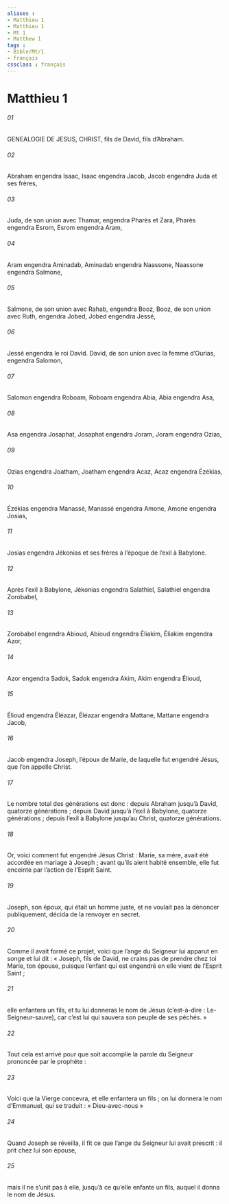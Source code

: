 ```yaml
---
aliases : 
- Matthieu 1
- Matthieu 1
- Mt 1
- Matthew 1
tags : 
- Bible/Mt/1
- français
cssclass : français
---
```


# Matthieu 1

###### 01
GENEALOGIE DE JESUS, CHRIST,
fils de David, fils d’Abraham.
###### 02
Abraham engendra Isaac,
Isaac engendra Jacob,
Jacob engendra Juda et ses frères,
###### 03
Juda, de son union avec Thamar, engendra Pharès et Zara,
Pharès engendra Esrom,
Esrom engendra Aram,
###### 04
Aram engendra Aminadab,
Aminadab engendra Naassone,
Naassone engendra Salmone,
###### 05
Salmone, de son union avec Rahab, engendra Booz,
Booz, de son union avec Ruth, engendra Jobed,
Jobed engendra Jessé,
###### 06
Jessé engendra le roi David.
David, de son union avec la femme d’Ourias, engendra Salomon,
###### 07
Salomon engendra Roboam, Roboam engendra Abia,
Abia engendra Asa,
###### 08
Asa engendra Josaphat,
Josaphat engendra Joram,
Joram engendra Ozias,
###### 09
Ozias engendra Joatham,
Joatham engendra Acaz,
Acaz engendra Ézékias,
###### 10
Ézékias engendra Manassé,
Manassé engendra Amone,
Amone engendra Josias,
###### 11
Josias engendra Jékonias et ses frères à l’époque de l’exil à Babylone.
###### 12
Après l’exil à Babylone, Jékonias engendra Salathiel,
Salathiel engendra Zorobabel,
###### 13
Zorobabel engendra Abioud,
Abioud engendra Éliakim,
Éliakim engendra Azor,
###### 14
Azor engendra Sadok,
Sadok engendra Akim,
Akim engendra Élioud,
###### 15
Élioud engendra Éléazar,
Éléazar engendra Mattane,
Mattane engendra Jacob,
###### 16
Jacob engendra Joseph, l’époux de Marie,
de laquelle fut engendré Jésus,
que l’on appelle Christ.
###### 17
Le nombre total des générations est donc : depuis Abraham jusqu’à David, quatorze générations ; depuis David jusqu’à l’exil à Babylone, quatorze générations ; depuis l’exil à Babylone jusqu’au Christ, quatorze générations.
###### 18
Or, voici comment fut engendré Jésus Christ : Marie, sa mère, avait été accordée en mariage à Joseph ; avant qu’ils aient habité ensemble, elle fut enceinte par l’action de l’Esprit Saint.
###### 19
Joseph, son époux, qui était un homme juste, et ne voulait pas la dénoncer publiquement, décida de la renvoyer en secret.
###### 20
Comme il avait formé ce projet, voici que l’ange du Seigneur lui apparut en songe et lui dit : « Joseph, fils de David, ne crains pas de prendre chez toi Marie, ton épouse, puisque l’enfant qui est engendré en elle vient de l’Esprit Saint ;
###### 21
elle enfantera un fils, et tu lui donneras le nom de Jésus (c’est-à-dire : Le-Seigneur-sauve), car c’est lui qui sauvera son peuple de ses péchés. »
###### 22
Tout cela est arrivé pour que soit accomplie la parole du Seigneur prononcée par le prophète :
###### 23
Voici que la Vierge concevra,
et elle enfantera un fils ;
on lui donnera le nom d’Emmanuel,
qui se traduit : « Dieu-avec-nous »
###### 24
Quand Joseph se réveilla, il fit ce que l’ange du Seigneur lui avait prescrit : il prit chez lui son épouse,
###### 25
mais il ne s’unit pas à elle, jusqu’à ce qu’elle enfante un fils, auquel il donna le nom de Jésus.
